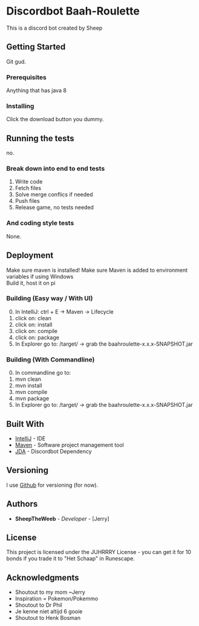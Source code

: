 # Discordbot Baah-Roulette

This is a discord bot created by Sheep

## Getting Started

Git gud.

### Prerequisites

Anything that has java 8

### Installing

Click the download button you dummy.

## Running the tests

no.

### Break down into end to end tests

1) Write code  
2) Fetch files  
3) Solve merge conflics if needed  
4) Push files  
5) Release game, no tests needed

### And coding style tests

None.

## Deployment

Make sure maven is installed!
Make sure Maven is added to environment variables if using Windows  
Build it, host it on pi

### Building (Easy way / With UI)
0) In IntelliJ: ctrl + E -> Maven -> Lifecycle
1) click on: clean
2) click on: install
3) click on: compile
4) click on: package
5) In Explorer go to: <project-path>/target/ -> grab the baahroulette-x.x.x-SNAPSHOT.jar

### Building (With Commandline)
0) In commandline go to: <project-path>
1) mvn clean
2) mvn install
3) mvn compile
4) mvn package
5) In Explorer go to: <project-path>/target/ -> grab the baahroulette-x.x.x-SNAPSHOT.jar

## Built With

* [IntelliJ](https://www.jetbrains.com/idea/) - IDE
* [Maven](https://maven.apache.org/) - Software project management tool
* [JDA](https://github.com/DV8FromTheWorld/JDA) - Discordbot Dependency

## Versioning

I use [Github](https://github.com/) for versioning (for now).

## Authors

* **SheepTheWeeb** - *Developer* - [Jerry]

## License

This project is licensed under the JUHRRRY License - you can get it for 10 bonds if you trade it to "Het Schaap" in Runescape.

## Acknowledgments

* Shoutout to my mom ~Jerry
* Inspiration = Pokemon/Pokemmo
* Shoutout to Dr Phil
* Je kenne niet altijd 6 gooie
* Shoutout to Henk Bosman

